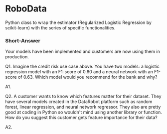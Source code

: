 # RoboData

Python class to wrap the estimator (Regularized Logistic Regression by scikit-learn) with the series of specific functionalities.





### Short-Answer
Your models have been implemented and customers are now using them in production.

Q1. Imagine the credit risk use case above. You have two models: a logistic regression
model with an F1-score of 0.60 and a neural network with an F1-score of 0.63. Which
model would you recommend for the bank and why?

A1. 

Q2. A customer wants to know which features matter for their dataset. They have several
models created in the DataRobot platform such as random forest, linear regression, and
neural network regressor. They also are pretty good at coding in Python so wouldn't
mind using another library or function. How do you suggest this customer gets feature
importance for their data?

A2.